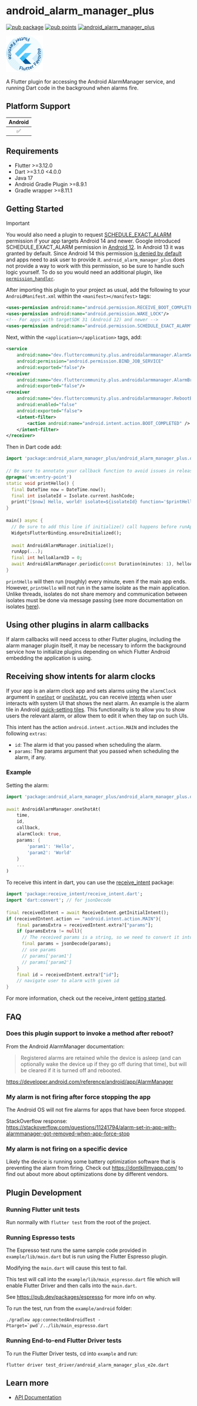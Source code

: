 # android_alarm_manager_plus

[![pub package](https://img.shields.io/pub/v/android_alarm_manager_plus.svg)](https://pub.dev/packages/android_alarm_manager_plus)
[![pub points](https://img.shields.io/pub/points/android_alarm_manager_plus?color=2E8B57&label=pub%20points)](https://pub.dev/packages/android_alarm_manager_plus/score)
[![android_alarm_manager_plus](https://github.com/fluttercommunity/plus_plugins/actions/workflows/android_alarm_manager_plus.yaml/badge.svg)](https://github.com/fluttercommunity/plus_plugins/actions/workflows/android_alarm_manager_plus.yaml)

[<img src="../../assets/flutter-favorite-badge.png" width="100" />](https://flutter.dev/docs/development/packages-and-plugins/favorites)

A Flutter plugin for accessing the Android AlarmManager service, and running
Dart code in the background when alarms fire.

## Platform Support

| Android |
| :-----: |
|   ✅    |

## Requirements

- Flutter >=3.12.0
- Dart >=3.1.0 <4.0.0
- Java 17
- Android Gradle Plugin >=8.9.1
- Gradle wrapper >=8.11.1

## Getting Started

> [!IMPORTANT]
> You would also need a plugin to request [SCHEDULE_EXACT_ALARM](https://developer.android.com/reference/android/Manifest.permission#SCHEDULE_EXACT_ALARM) permission if your app targets Android 14 and newer.
> Google introduced SCHEDULE_EXACT_ALARM permission in [Android 12](https://developer.android.com/about/versions/12/behavior-changes-12#exact-alarm-permission). In Android 13 it was granted by default.
> Since Android 14 this permission [is denied by default](https://developer.android.com/about/versions/14/changes/schedule-exact-alarms) and apps need to ask user to provide it.
> `android_alarm_manager_plus` does not provide a way to work with this permission, so be sure to handle such logic yourself.
> To do so you would need an additional plugin, like [`permission_handler`](https://pub.dev/packages/permission_handler).

After importing this plugin to your project as usual, add the following to your
`AndroidManifest.xml` within the `<manifest></manifest>` tags:

```xml
<uses-permission android:name="android.permission.RECEIVE_BOOT_COMPLETED"/>
<uses-permission android:name="android.permission.WAKE_LOCK"/>
<!-- For apps with targetSDK 31 (Android 12) and newer -->
<uses-permission android:name="android.permission.SCHEDULE_EXACT_ALARM"/>
```

Next, within the `<application></application>` tags, add:

```xml
<service
    android:name="dev.fluttercommunity.plus.androidalarmmanager.AlarmService"
    android:permission="android.permission.BIND_JOB_SERVICE"
    android:exported="false"/>
<receiver
    android:name="dev.fluttercommunity.plus.androidalarmmanager.AlarmBroadcastReceiver"
    android:exported="false"/>
<receiver
    android:name="dev.fluttercommunity.plus.androidalarmmanager.RebootBroadcastReceiver"
    android:enabled="false"
    android:exported="false">
    <intent-filter>
        <action android:name="android.intent.action.BOOT_COMPLETED" />
    </intent-filter>
</receiver>

```

Then in Dart code add:

```dart
import 'package:android_alarm_manager_plus/android_alarm_manager_plus.dart';

// Be sure to annotate your callback function to avoid issues in release mode on Flutter >= 3.3.0
@pragma('vm:entry-point')
static void printHello() {
  final DateTime now = DateTime.now();
  final int isolateId = Isolate.current.hashCode;
  print("[$now] Hello, world! isolate=${isolateId} function='$printHello'");
}

main() async {
  // Be sure to add this line if initialize() call happens before runApp()
  WidgetsFlutterBinding.ensureInitialized();

  await AndroidAlarmManager.initialize();
  runApp(...);
  final int helloAlarmID = 0;
  await AndroidAlarmManager.periodic(const Duration(minutes: 1), helloAlarmID, printHello);
}
```

`printHello` will then run (roughly) every minute, even if the main app ends. However, `printHello`
will not run in the same isolate as the main application. Unlike threads, isolates do not share
memory and communication between isolates must be done via message passing (see more documentation on
isolates [here](https://api.dart.dev/stable/2.0.0/dart-isolate/dart-isolate-library.html)).

## Using other plugins in alarm callbacks

If alarm callbacks will need access to other Flutter plugins, including the
alarm manager plugin itself, it may be necessary to inform the background service how
to initialize plugins depending on which Flutter Android embedding the application is
using.

## Receiving show intents for alarm clocks

If your app is an alarm clock app and sets alarms using the `alarmClock` argument in [`oneShot`](https://pub.dev/documentation/android_alarm_manager_plus/latest/android_alarm_manager_plus/AndroidAlarmManager/oneShot.html) or [`oneShotAt`](https://pub.dev/documentation/android_alarm_manager_plus/latest/android_alarm_manager_plus/AndroidAlarmManager/oneShotAt.html), you can receive [intents](https://developer.android.com/reference/android/content/Intent) when user interacts with system UI that shows the next alarm. An example is the alarm tile in Android [quick-setting tiles](https://developer.android.com/develop/ui/views/quicksettings-tiles). This functionality is to allow you to show users the relevant alarm, or allow them to edit it when they tap on such UIs.

This intent has the action `android.intent.action.MAIN` and includes the following `extras`:
- `id`: The alarm id that you passed when scheduling the alarm.
- `params`: The params argument that you passed when scheduling the alarm, if any.

### Example

Setting the alarm:

```dart
import 'package:android_alarm_manager_plus/android_alarm_manager_plus.dart';

await AndroidAlarmManager.oneShotAt(
    time,
    id,
    callback,
    alarmClock: true,
    params: {
        'param1': 'Hello',
        'param2': 'World'
    }
    ...
)
```

To receive this intent in dart, you can use the [receive_intent](https://pub.dev/packages/receive_intent) package:

```dart
import 'package:receive_intent/receive_intent.dart';
import 'dart:convert'; // for jsonDecode

final receivedIntent = await ReceiveIntent.getInitialIntent();
if (receivedIntent.action == "android.intent.action.MAIN"){
    final paramsExtra = receivedIntent.extra?["params"];
    if (paramsExtra != null){
      // The received params is a string, so we need to convert it into a json map
      final params = jsonDecode(params);
      // use params
      // params['param1']
      // params['param2']
    }
    final id = receivedIntent.extra?["id"];
    // navigate user to alarm with given id
}
```
For more information, check out the receive_intent [getting started](https://pub.dev/packages/receive_intent#getting-started).

## FAQ

### Does this plugin support to invoke a method after reboot?

From the Android AlarmManager documentation:

> Registered alarms are retained while the device is asleep (and can optionally wake the device up if they go off
during that time), but will be cleared if it is turned off and rebooted.

https://developer.android.com/reference/android/app/AlarmManager

### My alarm is not firing after force stopping the app

The Android OS will not fire alarms for apps that have been force stopped.

StackOverflow response: https://stackoverflow.com/questions/11241794/alarm-set-in-app-with-alarmmanager-got-removed-when-app-force-stop

### My alarm is not firing on a specific device

Likely the device is running some battery optimization software that is preventing the alarm from firing.
Check out https://dontkillmyapp.com/ to find out about more about optimizations done by different vendors.

## Plugin Development

### Running Flutter unit tests

Run normally with `flutter test` from the root of the project.

### Running Espresso tests

The Espresso test runs the same sample code provided in `example/lib/main.dart`
but is run using the Flutter Espresso plugin.

Modifying the `main.dart` will cause this test to fail.

This test will call into the `example/lib/main_espresso.dart` file which
will enable Flutter Driver and then calls into the `main.dart`.

See https://pub.dev/packages/espresso for more info on why.

To run the test, run from the `example/android` folder:

```
./gradlew app:connectedAndroidTest -Ptarget=`pwd`/../lib/main_espresso.dart
```

### Running End-to-end Flutter Driver tests

To run the Flutter Driver tests, cd into `example` and run:

```
flutter driver test_driver/android_alarm_manager_plus_e2e.dart
```

## Learn more

- [API Documentation](https://pub.dev/documentation/android_alarm_manager_plus/latest/android_alarm_manager_plus/android_alarm_manager_plus-library.html)
